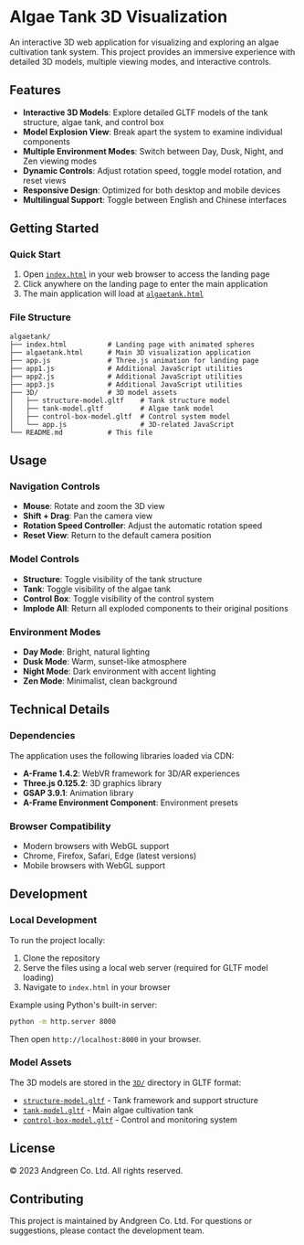 # Algae Tank 3D Visualization

An interactive 3D web application for visualizing and exploring an algae cultivation tank system. This project provides an immersive experience with detailed 3D models, multiple viewing modes, and interactive controls.

## Features

- **Interactive 3D Models**: Explore detailed GLTF models of the tank structure, algae tank, and control box
- **Model Explosion View**: Break apart the system to examine individual components
- **Multiple Environment Modes**: Switch between Day, Dusk, Night, and Zen viewing modes
- **Dynamic Controls**: Adjust rotation speed, toggle model rotation, and reset views
- **Responsive Design**: Optimized for both desktop and mobile devices
- **Multilingual Support**: Toggle between English and Chinese interfaces

## Getting Started

### Quick Start

1. Open [`index.html`](./index.html) in your web browser to access the landing page
2. Click anywhere on the landing page to enter the main application
3. The main application will load at [`algaetank.html`](./algaetank.html)

### File Structure

```
algaetank/
├── index.html          # Landing page with animated spheres
├── algaetank.html      # Main 3D visualization application
├── app.js              # Three.js animation for landing page
├── app1.js             # Additional JavaScript utilities
├── app2.js             # Additional JavaScript utilities  
├── app3.js             # Additional JavaScript utilities
├── 3D/                 # 3D model assets
│   ├── structure-model.gltf    # Tank structure model
│   ├── tank-model.gltf         # Algae tank model
│   ├── control-box-model.gltf  # Control system model
│   └── app.js                  # 3D-related JavaScript
└── README.md           # This file
```

## Usage

### Navigation Controls

- **Mouse**: Rotate and zoom the 3D view
- **Shift + Drag**: Pan the camera view
- **Rotation Speed Controller**: Adjust the automatic rotation speed
- **Reset View**: Return to the default camera position

### Model Controls

- **Structure**: Toggle visibility of the tank structure
- **Tank**: Toggle visibility of the algae tank
- **Control Box**: Toggle visibility of the control system
- **Implode All**: Return all exploded components to their original positions

### Environment Modes

- **Day Mode**: Bright, natural lighting
- **Dusk Mode**: Warm, sunset-like atmosphere  
- **Night Mode**: Dark environment with accent lighting
- **Zen Mode**: Minimalist, clean background

## Technical Details

### Dependencies

The application uses the following libraries loaded via CDN:

- **A-Frame 1.4.2**: WebVR framework for 3D/AR experiences
- **Three.js 0.125.2**: 3D graphics library
- **GSAP 3.9.1**: Animation library
- **A-Frame Environment Component**: Environment presets

### Browser Compatibility

- Modern browsers with WebGL support
- Chrome, Firefox, Safari, Edge (latest versions)
- Mobile browsers with WebGL support

## Development

### Local Development

To run the project locally:

1. Clone the repository
2. Serve the files using a local web server (required for GLTF model loading)
3. Navigate to `index.html` in your browser

Example using Python's built-in server:

```bash
python -m http.server 8000
```

Then open `http://localhost:8000` in your browser.

### Model Assets

The 3D models are stored in the [`3D/`](./3D/) directory in GLTF format:
- [`structure-model.gltf`](./3D/structure-model.gltf) - Tank framework and support structure
- [`tank-model.gltf`](./3D/tank-model.gltf) - Main algae cultivation tank
- [`control-box-model.gltf`](./3D/control-box-model.gltf) - Control and monitoring system

## License

© 2023 Andgreen Co. Ltd. All rights reserved.

## Contributing

This project is maintained by Andgreen Co. Ltd. For questions or suggestions, please contact the development team.